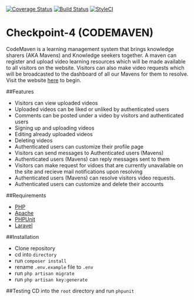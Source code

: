 [![Coverage Status](https://coveralls.io/repos/github/andela-badebiyi/Checkpoint-4/badge.svg?branch=develop)](https://coveralls.io/github/andela-badebiyi/Checkpoint-4?branch=develop)
[![Build Status](https://travis-ci.org/andela-badebiyi/Checkpoint-4.svg?branch=develop)](https://travis-ci.org/andela-badebiyi/Checkpoint-4)
[![StyleCI](https://styleci.io/repos/50294614/shield)](https://styleci.io/repos/50294614)
# Checkpoint-4 (CODEMAVEN)
CodeMaven is a learning management system that brings knowledge sharers (AKA Mavens) and Knowledge seekers together. A maven can register and upload video learning resources which will be made available to all visitors on the website. Visitors can also make video requests which will be broadcasted to the dashboard of all our Mavens for them to resolve. Visit the website [here](http://codemaven.herokuapp.com) to begin.

##Features
* Visitors can view uploaded videos
* Uploaded videos can be liked or unliked by authenticated users
* Comments can be posted under a video by visitors and authenticated users
* Signing up and uploading videos
* Editing already uploaded videos
* Deleting videos
* Authenticated users can customize their profile page
* Visitors can send messages to Authenticated users (Mavens)
* Authenticated users (Mavens) can reply messages sent to them
* Visitors can make request for vidoes that are currently unavailable on the site and recieve mail notifications upon resolving
* Authenticated users (Mavens) can resolve visitors video requests. 
* Authenticated users can customize and delete their accounts

##Requirements
* [PHP](http://php.net)
* [Apache](http://www.apache.org/)
* [PHPUnit](https://phpunit.de/)
* [Laravel](https://laravel.com)

##Installation
* Clone repository
* cd into `directory`
* run `composer install`
* rename `.env.example` file to `.env`
* run `php artisan migrate`
* run `php artisan key:generate`

##Testing
CD into the `root` directory and run `phpunit`
